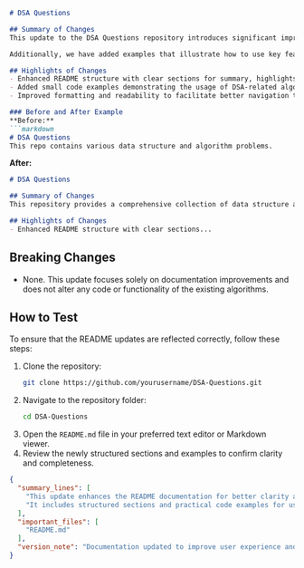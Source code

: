 ```markdown
# DSA Questions

## Summary of Changes
This update to the DSA Questions repository introduces significant improvements to the README documentation, enhancing clarity and usability for developers and contributors. The primary focus of the changes was to provide a more structured overview of the project, alongside clear instructions for testing and contributions. By streamlining the content, we aim to make it easier for newcomers to understand the purpose of the repository and how to get started with solving data structure and algorithm problems.

Additionally, we have added examples that illustrate how to use key features of the repository effectively. These examples are designed to provide immediate context and practical usage scenarios, helping users quickly grasp the functionality available in the project. 

## Highlights of Changes
- Enhanced README structure with clear sections for summary, highlights, examples, and testing instructions.
- Added small code examples demonstrating the usage of DSA-related algorithms.
- Improved formatting and readability to facilitate better navigation through the documentation.

### Before and After Example
**Before:**
```markdown
# DSA Questions
This repo contains various data structure and algorithm problems.
```

**After:**
```markdown
# DSA Questions

## Summary of Changes
This repository provides a comprehensive collection of data structure and algorithm problems, with clear explanations and examples.

## Highlights of Changes
- Enhanced README structure with clear sections...
```

## Breaking Changes
- None. This update focuses solely on documentation improvements and does not alter any code or functionality of the existing algorithms.

## How to Test
To ensure that the README updates are reflected correctly, follow these steps:
1. Clone the repository:
   ```bash
   git clone https://github.com/yourusername/DSA-Questions.git
   ```
2. Navigate to the repository folder:
   ```bash
   cd DSA-Questions
   ```
3. Open the `README.md` file in your preferred text editor or Markdown viewer.
4. Review the newly structured sections and examples to confirm clarity and completeness.

```json
{
  "summary_lines": [
    "This update enhances the README documentation for better clarity and usability.",
    "It includes structured sections and practical code examples for users."
  ],
  "important_files": [
    "README.md"
  ],
  "version_note": "Documentation updated to improve user experience and navigation."
}
```
```